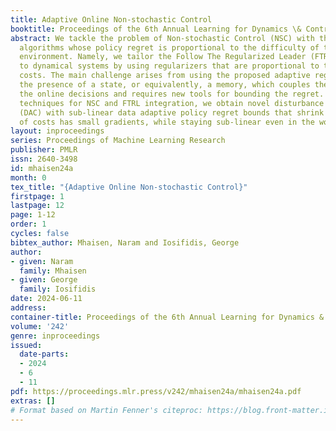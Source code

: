 ```yaml
---
title: Adaptive Online Non-stochastic Control
booktitle: Proceedings of the 6th Annual Learning for Dynamics \& Control Conference
abstract: We tackle the problem of Non-stochastic Control (NSC) with the aim of obtaining
  algorithms whose policy regret is proportional to the difficulty of the controlled
  environment. Namely, we tailor the Follow The Regularized Leader (FTRL) framework
  to dynamical systems by using regularizers that are proportional to the actual witnessed
  costs. The main challenge arises from using the proposed adaptive regularizers in
  the presence of a state, or equivalently, a memory, which couples the effect of
  the online decisions and requires new tools for bounding the regret. Via new analysis
  techniques for NSC and FTRL integration, we obtain novel disturbance action controllers
  (DAC) with sub-linear data adaptive policy regret bounds that shrink when the trajectory
  of costs has small gradients, while staying sub-linear even in the worst case.
layout: inproceedings
series: Proceedings of Machine Learning Research
publisher: PMLR
issn: 2640-3498
id: mhaisen24a
month: 0
tex_title: "{Adaptive Online Non-stochastic Control}"
firstpage: 1
lastpage: 12
page: 1-12
order: 1
cycles: false
bibtex_author: Mhaisen, Naram and Iosifidis, George
author:
- given: Naram
  family: Mhaisen
- given: George
  family: Iosifidis
date: 2024-06-11
address:
container-title: Proceedings of the 6th Annual Learning for Dynamics & Control Conference
volume: '242'
genre: inproceedings
issued:
  date-parts:
  - 2024
  - 6
  - 11
pdf: https://proceedings.mlr.press/v242/mhaisen24a/mhaisen24a.pdf
extras: []
# Format based on Martin Fenner's citeproc: https://blog.front-matter.io/posts/citeproc-yaml-for-bibliographies/
---
```

